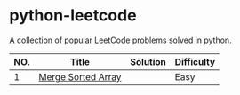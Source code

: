 # python-leetcode
A collection of  popular LeetCode problems solved in python.

|NO.|Title|Solution|Difficulty|
|---|-----|--------|----------|
|1|[Merge Sorted Array](https://leetcode.com/problems/merge-sorted-array/description/)||Easy|
